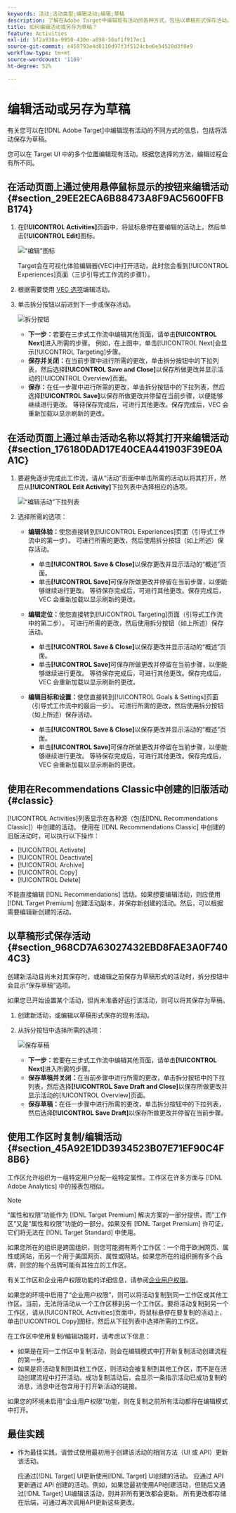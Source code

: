 ```yaml
---
keywords: 活动;活动类型;编辑活动;编辑;草稿
description: 了解在Adobe Target中编辑现有活动的各种方式，包括以草稿形式保存活动。
title: 如何编辑活动或另存为草稿？
feature: Activities
exl-id: 5f2a930a-9950-430e-a898-50af1f917ec1
source-git-commit: e458793e4d0110d97f3f5124cbe6e54520d3f0e9
workflow-type: tm+mt
source-wordcount: '1169'
ht-degree: 52%

---
```


# 编辑活动或另存为草稿

有关您可以在[!DNL Adobe Target]中编辑现有活动的不同方式的信息，包括将活动保存为草稿。

您可以在 Target UI 中的多个位置编辑现有活动。根据您选择的方法，编辑过程会有所不同。

## 在活动页面上通过使用悬停鼠标显示的按钮来编辑活动 {#section_29EE2ECA6B88473A8F9AC5600FFBB174}

1. 在&#x200B;**[!UICONTROL Activities]**&#x200B;页面中，将鼠标悬停在要编辑的活动上，然后单击&#x200B;**[!UICONTROL Edit]**&#x200B;图标。

   ![“编辑”图标](/help/main/c-activities/assets/hover_edit.png)

   Target会在可视化体验编辑器(VEC)中打开活动，此时您会看到[!UICONTROL Experiences]页面（三步引导式工作流的步骤1）。

1. 根据需要使用 [VEC 选项](/help/main/c-experiences/c-visual-experience-composer/viztarget-options.md)编辑活动。

1. 单击拆分按钮以前进到下一步或保存活动。

   ![拆分按钮](/help/main/c-activities/assets/edit_split_button_2.png)

   * **下一步：**&#x200B;若要在三步式工作流中编辑其他页面，请单击&#x200B;**[!UICONTROL Next]**&#x200B;进入所需的步骤。 例如，在上图中，单击[!UICONTROL Next]会显示[!UICONTROL Targeting]步骤。
   * **保存并关闭：**&#x200B;在当前步骤中进行所需的更改，单击拆分按钮中的下拉列表，然后选择&#x200B;**[!UICONTROL Save and Close]**&#x200B;以保存所做更改并显示活动的[!UICONTROL Overview]页面。
   * **保存：**&#x200B;在任一步骤中进行所需的更改，单击拆分按钮中的下拉列表，然后选择&#x200B;**[!UICONTROL Save]**&#x200B;以保存所做更改并停留在当前步骤，以便能够继续进行更改。 等待保存完成后，可进行其他更改。保存完成后，VEC 会重新加载以显示刷新的更改。

## 在活动页面上通过单击活动名称以将其打开来编辑活动 {#section_176180DAD17E40CEA441903F39E0AA1C}

1. 要避免逐步完成此工作流，请从“活动”页面中单击所需的活动以将其打开，然后从&#x200B;**[!UICONTROL Edit Activity]**&#x200B;下拉列表中选择相应的选项。

   ![“编辑活动”下拉列表](/help/main/c-activities/assets/edit_activity.png)

1. 选择所需的选项：

   * **编辑体验：**&#x200B;使您直接转到[!UICONTROL Experiences]页面（引导式工作流中的第一步）。 可进行所需的更改，然后使用拆分按钮（如上所述）保存活动。

      * 单击&#x200B;**[!UICONTROL Save & Close]**&#x200B;以保存更改并显示活动的“概述”页面。
      * 单击&#x200B;**[!UICONTROL Save]**&#x200B;可保存所做更改并停留在当前步骤，以便能够继续进行更改。 等待保存完成后，可进行其他更改。保存完成后，VEC 会重新加载以显示刷新的更改。

   * **编辑定位：**&#x200B;使您直接转到[!UICONTROL Targeting]页面（引导式工作流中的第二步）。 可进行所需的更改，然后使用拆分按钮（如上所述）保存活动。

      * 单击&#x200B;**[!UICONTROL Save & Close]**&#x200B;以保存更改并显示活动的“概述”页面。
      * 单击&#x200B;**[!UICONTROL Save]**&#x200B;可保存所做更改并停留在当前步骤，以便能够继续进行更改。 等待保存完成后，可进行其他更改。保存完成后，VEC 会重新加载以显示刷新的更改。

   * **编辑目标和设置：**&#x200B;使您直接转到[!UICONTROL Goals & Settings]页面（引导式工作流中的最后一步）。 可进行所需的更改，然后使用拆分按钮（如上所述）保存活动。

      * 单击&#x200B;**[!UICONTROL Save & Close]**&#x200B;以保存更改并显示活动的“概述”页面。
      * 单击&#x200B;**[!UICONTROL Save]**&#x200B;可保存所做更改并停留在当前步骤，以便能够继续进行更改。 等待保存完成后，可进行其他更改。保存完成后，VEC 会重新加载以显示刷新的更改。

## 使用在Recommendations Classic中创建的旧版活动 {#classic}

[!UICONTROL Activities]列表显示在各种源（包括[!DNL Recommendations Classic]）中创建的活动。 使用在 [!DNL Recommendations Classic] 中创建的旧版活动时，可以执行以下操作：

* [!UICONTROL Activate]
* [!UICONTROL Deactivate]
* [!UICONTROL Archive]
* [!UICONTROL Copy]
* [!UICONTROL Delete]

不能直接编辑 [!DNL Recommendations] 活动。如果想要编辑活动，则应使用 [!DNL Target Premium] 创建活动副本，并保存新创建的活动。然后，可以根据需要编辑新创建的活动。

## 以草稿形式保存活动 {#section_968CD7A63027432EBD8FAE3A0F7404C3}

创建新活动且尚未对其保存时，或编辑之前保存为草稿形式的活动时，拆分按钮中会显示“保存草稿”选项。

如果您已开始设置某个活动，但尚未准备好运行该活动，则可以将其保存为草稿。

1. 创建新活动，或编辑以草稿形式保存的现有活动。
1. 从拆分按钮中选择所需的选项：

   ![保存草稿](/help/main/c-activities/assets/save_draft.png)

   * **下一步：**&#x200B;若要在三步式工作流中编辑其他页面，请单击&#x200B;**[!UICONTROL Next]**&#x200B;进入所需的步骤。
   * **保存草稿并关闭：**&#x200B;在当前步骤中进行所需的更改，单击拆分按钮中的下拉列表，然后选择&#x200B;**[!UICONTROL Save Draft and Close]**&#x200B;以保存所做更改并显示活动的[!UICONTROL Overview]页面。
   * **保存草稿：**&#x200B;在任一步骤中进行所需的更改，单击拆分按钮中的下拉列表，然后选择&#x200B;**[!UICONTROL Save Draft]**&#x200B;以保存所做更改并停留在当前步骤。

## 使用工作区时复制/编辑活动 {#section_45A92E1DD3934523B07E71EF90C4F8B6}

工作区允许组织为一组特定用户分配一组特定属性。工作区在许多方面与 [!DNL Adobe Analytics] 中的报表包相似。

>[!NOTE]
>
>“属性和权限”功能作为 [!DNL Target Premium] 解决方案的一部分提供，而“工作区”又是“属性和权限”功能的一部分。如果没有 [!DNL Target Premium] 许可证，它们将无法在 [!DNL Target Standard] 中使用。

如果您所在的组织是跨国组织，则您可能拥有两个工作区：一个用于欧洲网页、属性或网站，而另一个用于美国网页、属性或网站。如果您所在的组织拥有多个品牌，则您的每个品牌可能有其独立的工作区。

有关工作区和企业用户权限功能的详细信息，请参阅[企业用户权限](/help/main/administrating-target/c-user-management/property-channel/property-channel.md#concept_E396B16FA2024ADBA27BC056138F9838)。

如果您的环境中启用了“企业用户权限”，则可以将活动复制到同一工作区或其他工作区。当前，无法将活动从一个工作区移到另一个工作区。要将活动复制到另一个工作区，请从[!UICONTROL Activities]页面中，将鼠标悬停在要复制的活动上，单击[!UICONTROL Copy]图标，然后从下拉列表中选择所需的工作区。

在工作区中使用复制/编辑功能时，请考虑以下信息：

* 如果是在同一工作区中复制活动，则会在编辑模式中打开新复制活动创建流程的第一步。
* 如果是将活动复制到其他工作区，则活动会被复制到其他工作区，而不是在活动创建流程中打开活动。成功复制活动后，会显示一条指示活动已成功复制的消息，消息中还包含用于打开新活动的链接。

如果您的环境未启用“企业用户权限”功能，则在复制之前所有活动都将在编辑模式中打开。

## 最佳实践

* 作为最佳实践，请尝试使用最初用于创建该活动的相同方法（UI 或 API）更新该活动。

  应通过[!DNL Target] UI更新使用[!DNL Target] UI创建的活动。 应通过 API 更新通过 API 创建的活动。例如，如果您最初使用API创建活动，但随后又通过[!DNL Target] UI编辑该活动，则并非所有更改都会更新。 所有更改都存储在后端，可通过再次调用API更新这些更改。


